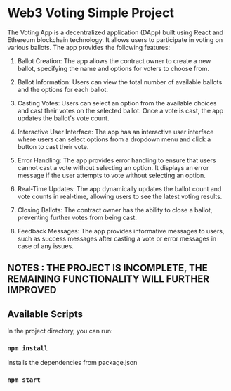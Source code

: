 # Web3 Voting Simple Project


The Voting App is a decentralized application (DApp) built using React and Ethereum blockchain technology. It allows users to participate in voting on various ballots. The app provides the following features:

1. Ballot Creation: The app allows the contract owner to create a new ballot, specifying the name and options for voters to choose from.

2. Ballot Information: Users can view the total number of available ballots and the options for each ballot.

3. Casting Votes: Users can select an option from the available choices and cast their votes on the selected ballot. Once a vote is cast, the app updates the ballot's vote count.

4. Interactive User Interface: The app has an interactive user interface where users can select options from a dropdown menu and click a button to cast their vote.

5. Error Handling: The app provides error handling to ensure that users cannot cast a vote without selecting an option. It displays an error message if the user attempts to vote without selecting an option.

6. Real-Time Updates: The app dynamically updates the ballot count and vote counts in real-time, allowing users to see the latest voting results.

7. Closing Ballots: The contract owner has the ability to close a ballot, preventing further votes from being cast.

8. Feedback Messages: The app provides informative messages to users, such as success messages after casting a vote or error messages in case of any issues.

## NOTES : THE PROJECT IS INCOMPLETE, THE REMAINING FUNCTIONALITY WILL FURTHER IMPROVED 

## Available Scripts

In the project directory, you can run:

### `npm install`

Installs the dependencies from package.json

### `npm start`
  
